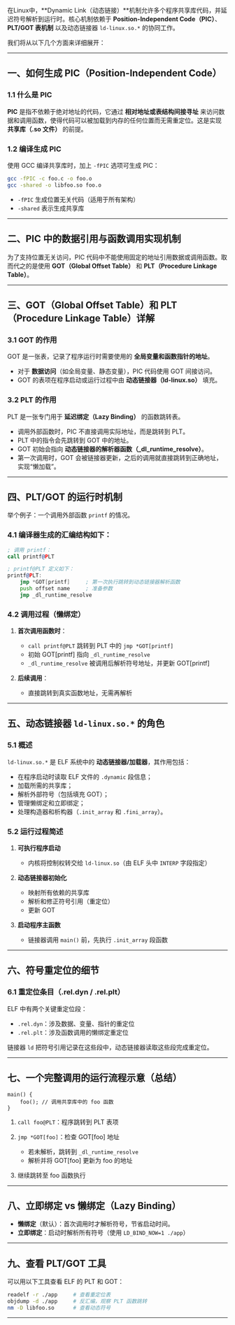 在Linux中，\*\*Dynamic Link（动态链接）\*\*机制允许多个程序共享库代码，并延迟符号解析到运行时。核心机制依赖于 **Position-Independent Code（PIC）**、**PLT/GOT 表机制** 以及动态链接器 `ld-linux.so.*` 的协同工作。

我们将从以下几个方面来详细展开：

---

## 一、如何生成 PIC（Position-Independent Code）

### 1.1 什么是 PIC

**PIC** 是指不依赖于绝对地址的代码，它通过 **相对地址或表结构间接寻址** 来访问数据和调用函数，使得代码可以被加载到内存的任何位置而无需重定位。这是实现 **共享库（.so 文件）** 的前提。

### 1.2 编译生成 PIC

使用 GCC 编译共享库时，加上 `-fPIC` 选项可生成 PIC：

```bash
gcc -fPIC -c foo.c -o foo.o
gcc -shared -o libfoo.so foo.o
```

* `-fPIC` 生成位置无关代码（适用于所有架构）
* `-shared` 表示生成共享库

---

## 二、PIC 中的数据引用与函数调用实现机制

为了支持位置无关访问，PIC 代码中不能使用固定的地址引用数据或调用函数。取而代之的是使用 **GOT（Global Offset Table）** 和 **PLT（Procedure Linkage Table）**。

---

## 三、GOT（Global Offset Table）和 PLT（Procedure Linkage Table）详解

### 3.1 GOT 的作用

GOT 是一张表，记录了程序运行时需要使用的 **全局变量和函数指针的地址**。

* 对于 **数据访问**（如全局变量、静态变量），PIC 代码使用 GOT 间接访问。
* GOT 的表项在程序启动或运行过程中由 **动态链接器（ld-linux.so）** 填充。

### 3.2 PLT 的作用

PLT 是一张专门用于 **延迟绑定（Lazy Binding）** 的函数跳转表。

* 调用外部函数时，PIC 不直接调用实际地址，而是跳转到 PLT。
* PLT 中的指令会先跳转到 GOT 中的地址。
* GOT 初始会指向 **动态链接器的解析器函数（\_dl\_runtime\_resolve）**。
* 第一次调用时，GOT 会被链接器更新，之后的调用就直接跳转到正确地址，实现“懒加载”。

---

## 四、PLT/GOT 的运行时机制

举个例子：一个调用外部函数 `printf` 的情况。

### 4.1 编译器生成的汇编结构如下：

```asm
; 调用 printf：
call printf@PLT

; printf@PLT 定义如下：
printf@PLT:
    jmp *GOT[printf]     ; 第一次执行跳转到动态链接器解析函数
    push offset name     ; 准备参数
    jmp _dl_runtime_resolve
```

### 4.2 调用过程（懒绑定）

1. **首次调用函数时**：

   * `call printf@PLT` 跳转到 PLT 中的 `jmp *GOT[printf]`
   * 初始 GOT\[printf] 指向 `_dl_runtime_resolve`
   * `_dl_runtime_resolve` 被调用后解析符号地址，并更新 GOT\[printf]
2. **后续调用**：

   * 直接跳转到真实函数地址，无需再解析

---

## 五、动态链接器 `ld-linux.so.*` 的角色

### 5.1 概述

`ld-linux.so.*` 是 ELF 系统中的 **动态链接器/加载器**，其作用包括：

* 在程序启动时读取 ELF 文件的 `.dynamic` 段信息；
* 加载所需的共享库；
* 解析外部符号（包括填充 GOT）；
* 管理懒绑定和立即绑定；
* 处理构造器和析构器（`.init_array` 和 `.fini_array`）。

### 5.2 运行过程简述

1. **可执行程序启动**

   * 内核将控制权转交给 `ld-linux.so`（由 ELF 头中 `INTERP` 字段指定）
2. **动态链接器初始化**

   * 映射所有依赖的共享库
   * 解析和修正符号引用（重定位）
   * 更新 GOT
3. **启动程序主函数**

   * 链接器调用 `main()` 前，先执行 `.init_array` 段函数

---

## 六、符号重定位的细节

### 6.1 重定位条目（.rel.dyn / .rel.plt）

ELF 中有两个关键重定位段：

* `.rel.dyn`：涉及数据、变量、指针的重定位
* `.rel.plt`：涉及函数调用的懒绑定重定位

链接器 `ld` 把符号引用记录在这些段中，动态链接器读取这些段完成重定位。

---

## 七、一个完整调用的运行流程示意（总结）

```text
main() {
    foo(); // 调用共享库中的 foo 函数
}
```

1. `call foo@PLT`：程序跳转到 PLT 表项
2. `jmp *GOT[foo]`：检查 GOT\[foo] 地址

   * 若未解析，跳转到 `_dl_runtime_resolve`
   * 解析并将 GOT\[foo] 更新为 foo 的地址
3. 继续跳转至 foo 函数执行

---

## 八、立即绑定 vs 懒绑定（Lazy Binding）

* **懒绑定**（默认）：首次调用时才解析符号，节省启动时间。
* **立即绑定**：启动时解析所有符号（使用 `LD_BIND_NOW=1 ./app`）

---

## 九、查看 PLT/GOT 工具

可以用以下工具查看 ELF 的 PLT 和 GOT：

```bash
readelf -r ./app     # 查看重定位表
objdump -d ./app     # 反汇编，观察 PLT 函数跳转
nm -D libfoo.so      # 查看动态符号
```

---
